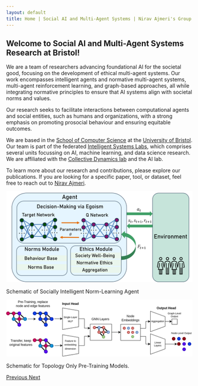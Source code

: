 ```yaml
---
layout: default
title: Home | Social AI and Multi-Agent Systems | Nirav Ajmeri's Group at Bristol
---
```

## Welcome to Social AI and Multi-Agent Systems Research at Bristol!

We are a team of researchers advancing foundational AI for the societal good, focusing on the development of ethical multi-agent systems. 
Our work encompasses intelligent agents and normative multi-agent systems, multi-agent reinforcement learning, and graph-based approaches, all while integrating normative principles to ensure that AI systems align with societal norms and values.

Our research seeks to facilitate interactions between computational agents and social entities, such as humans and organizations, with a strong emphasis on promoting prosocial behaviour and ensuring equitable outcomes.

We are based in the [School of Computer Science](https://www.bristol.ac.uk/science-engineering/schools/computer-science/) at the [University of Bristol](https://www.bristol.ac.uk). 
Our team is part of the federated [Intelligent Systems Labs](https://www.bristol.ac.uk/research/groups/intelligent-systems/), which comprises several units focussing on AI, machine learning, and data science research. We are affiliated with the [Collective Dynamics lab](https://uob-colldyn.github.io/) and the AI lab.

To learn more about our research and contributions, please explore our publications. If you are looking for a specific paper, tool, or dataset, feel free to reach out to [Nirav Ajmeri](https://niravajmeri.github.io). 


<div id="imageCarousel" class="carousel slide" data-ride="carousel">
  <div class="carousel-inner">
    <div class="carousel-item active">
      <img src="/assets/images/carousel/priene.png" class="d-block w-100" alt="Operationalising Ethics for Prosociality | Schematic of a Norm-Learning Agent">
      <div class="carousel-caption d-none d-md-block">
        <p>Schematic of Socially Intelligent Norm-Learning Agent</p>
      </div>
    </div>
    <div class="carousel-item">
      <img src="/assets/images/carousel/top.png" class="d-block w-100" alt="Generalising Multi-Domain Graph Models | Topology Only Pre-Training">
      <div class="carousel-caption d-none d-md-block">
        <p>Schematic for Topology Only Pre-Training Models.</p>
      </div>
    </div>
  </div>
  <a class="carousel-control-prev" href="#imageCarousel" role="button" data-slide="prev">
    <span class="carousel-control-prev-icon" aria-hidden="true"></span>
    <span class="sr-only">Previous</span>
  </a>
  <a class="carousel-control-next" href="#imageCarousel" role="button" data-slide="next">
    <span class="carousel-control-next-icon" aria-hidden="true"></span>
    <span class="sr-only">Next</span>
  </a>
</div>
